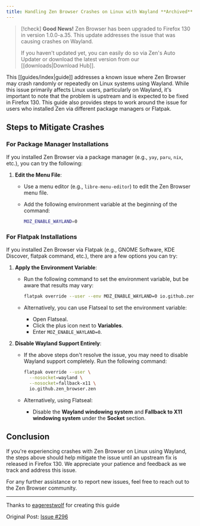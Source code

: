 ```yaml
---
title: Handling Zen Browser Crashes on Linux with Wayland **Archived**
---
```


>[!check] **Good News!** 
> Zen Browser has been upgraded to Firefox 130 in version 1.0.0-a.35. This update addresses the issue that was causing crashes on Wayland.
> 
>If you haven't updated yet, you can easily do so via Zen's Auto Updater or download the latest version from our [[downloads|Download Hub]].

This [[guides/index|guide]]  addresses a known issue where Zen Browser may crash randomly or repeatedly on Linux systems using Wayland. While this issue primarily affects Linux users, particularly on Wayland, it's important to note that the problem is upstream and is expected to be fixed in Firefox 130. This guide also provides steps to work around the issue for users who installed Zen via different package managers or Flatpak.

## Steps to Mitigate Crashes

### For Package Manager Installations

If you installed Zen Browser via a package manager (e.g., `yay`, `paru`, `nix`, etc.), you can try the following:

1. **Edit the Menu File**:
   - Use a menu editor (e.g., `libre-menu-editor`) to edit the Zen Browser menu file.
   - Add the following environment variable at the beginning of the command:

     ```bash
     MOZ_ENABLE_WAYLAND=0
     ```

### For Flatpak Installations

If you installed Zen Browser via Flatpak (e.g., GNOME Software, KDE Discover, flatpak command, etc.), there are a few options you can try:

1. **Apply the Environment Variable**:
   - Run the following command to set the environment variable, but be aware that results may vary:

     ```bash
     flatpak override --user --env MOZ_ENABLE_WAYLAND=0 io.github.zen_browser.zen
     ```

   - Alternatively, you can use Flatseal to set the environment variable:
     - Open Flatseal.
     - Click the plus icon next to **Variables**.
     - Enter `MOZ_ENABLE_WAYLAND=0`.

2. **Disable Wayland Support Entirely**:
   - If the above steps don't resolve the issue, you may need to disable Wayland support completely. Run the following command:

     ```bash
     flatpak override --user \
       --nosocket=wayland \
       --nosocket=fallback-x11 \
       io.github.zen_browser.zen
     ```

   - Alternatively, using Flatseal:
     - Disable the **Wayland windowing system** and **Fallback to X11 windowing system** under the **Socket** section.

## Conclusion

If you're experiencing crashes with Zen Browser on Linux using Wayland, the steps above should help mitigate the issue until an upstream fix is released in Firefox 130. We appreciate your patience and feedback as we track and address this issue.

For any further assistance or to report new issues, feel free to reach out to the Zen Browser community.

---
Thanks to [eagerestwolf](https://github.com/eagerestwolf) for creating this guide

Original Post: [Issue #296](https://github.com/zen-browser/desktop/issues/296)